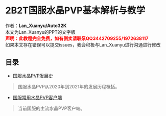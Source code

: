 # 2B2T国服水晶PVP基本解析与教学
作者：<b>Lan_Xuanyu/Auto32K</b>  
本文为Lan_Xuanyu的PPT的文字版  
<font color='red'><b>声明：此教程完全免费，如有倒卖请联系QQ3442709255/1972638117</b></font>  
如果本文存在错误可以提交issues，我会积极与Lan_Xuanyu进行沟通进行修改

## 目录
- <a href="1/The%20history%20of%20Chinese%20Crystal%20PVP.md">国服水晶PVP发展史</a>
>国服水晶PVP从2020年到2021年的发展历程概括。
- <a href="1/Crystal%20PVP%20client%20commonly%20used%20in%202b2t.xin%20server.md">国服常用水晶PVP客户端</a>
>当前国服的主流水晶PVP客户端。